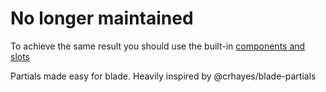 # No longer maintained

To achieve the same result you should use the built-in [components and slots](https://laravel.com/docs/5.5/blade#components-and-slots)

Partials made easy for blade. Heavily inspired by @crhayes/blade-partials
